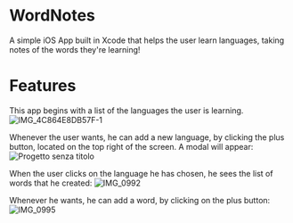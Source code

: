 # WordNotes
A simple iOS App built in Xcode that helps the user learn languages, taking notes of the words they're learning!

# Features
This app begins with a list of the languages the user is learning. 
![IMG_4C864E8DB57F-1](https://github.com/user-attachments/assets/833d13c2-e998-43a4-bb7d-309e2187601f)

Whenever the user wants, he can add a new language, by clicking the plus button, located on the top right of the screen. A modal will appear:
![Progetto senza titolo](https://github.com/user-attachments/assets/ca093cc9-9fc3-4c0a-b7f7-06dd6dd0a62b)

When the user clicks on the language he has chosen, he sees the list of words that he created:
![IMG_0992](https://github.com/user-attachments/assets/a185ad9a-720d-42af-be8d-2d7bf508f768)

Whenever he wants, he can add a word, by clicking on the plus button: 
![IMG_0995](https://github.com/user-attachments/assets/5d3f326b-2293-43e3-a08f-d309712ba402)




